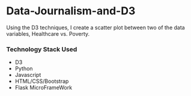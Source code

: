 # Data-Journalism-and-D3

Using the D3 techniques, I create a scatter plot between two of the data variables, Healthcare vs. Poverty.

### Technology Stack Used
* D3
* Python
* Javascript
* HTML/CSS/Bootstrap
* Flask MicroFrameWork
